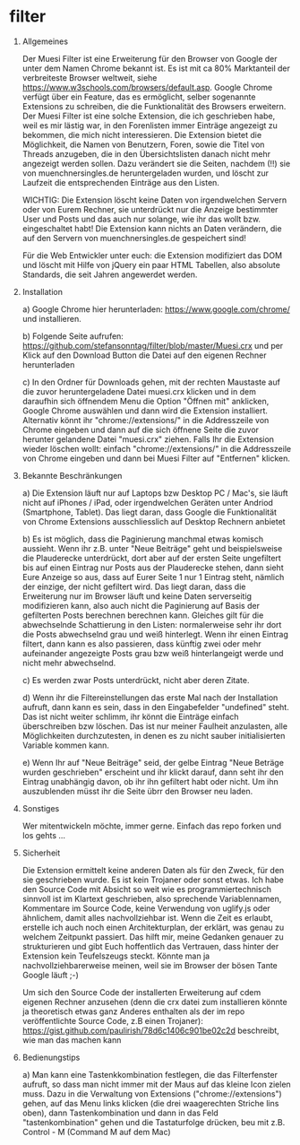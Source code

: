 # filter
1.	Allgemeines

	Der Muesi Filter ist eine Erweiterung für den Browser von Google der unter dem Namen Chrome bekannt ist. Es ist mit ca 80% Marktanteil der verbreiteste Browser weltweit, siehe https://www.w3schools.com/browsers/default.asp. Google Chrome verfügt über ein Feature, das es ermöglicht, selber sogenannte Extensions zu schreiben, die die Funktionalität des Browsers erweitern. Der Muesi Filter ist eine solche Extension, die ich geschrieben habe, weil es mir lästig war, in den Forenlisten immer Einträge angezeigt zu bekommen, die mich nicht interessieren. Die Extension bietet die Möglichkeit, die Namen von Benutzern, Foren, sowie die Titel von Threads anzugeben, die in den Übersichtslisten danach nicht mehr angezeigt werden sollen. Dazu verändert sie die Seiten, nachdem (!!) sie von muenchnersingles.de heruntergeladen wurden, und löscht zur Laufzeit die entsprechenden Einträge aus den Listen. 
	
	WICHTIG: Die Extension löscht keine Daten von irgendwelchen Servern oder von Eurem Rechner, sie unterdrückt nur die Anzeige bestimmter User und Posts und das auch nur solange, wie ihr das wollt bzw. eingeschaltet habt! Die Extension kann nichts an Daten verändern, die auf den Servern von muenchnersingles.de gespeichert sind! 
	
	Für die Web Entwickler unter euch: die Extension modifiziert das DOM und löscht mit Hilfe von jQuery ein paar HTML Tabellen, also absolute Standards, die seit Jahren angewerdet werden. 

2. 	Installation

	a) Google Chrome hier herunterladen: https://www.google.com/chrome/ und installieren.

	b) Folgende Seite aufrufen: https://github.com/stefansonntag/filter/blob/master/Muesi.crx und per Klick auf den Download Button die Datei auf den eigenen Rechner herunterladen

	c) In den Ordner für Downloads gehen, mit der rechten Maustaste auf die zuvor heruntergeladene Datei muesi.crx klicken und in dem daraufhin sich öffnendem Menu die Option "Öffnen mit" anklicken, Google Chrome auswählen und dann wird die Extension installiert. Alternativ könnt ihr "chrome://extensions/" in die Addresszeile von Chrome eingeben und dann auf die sich öffnene Seite die zuvor herunter gelandene Datei "muesi.crx" ziehen. Falls Ihr die Extension wieder löschen wollt: einfach "chrome://extensions/" in die Addresszeile von Chrome eingeben und dann bei Muesi Filter auf "Entfernen" klicken. 

3. 	Bekannte Beschränkungen

	a) Die Extension läuft nur auf Laptops bzw Desktop PC / Mac's, sie läuft nicht auf iPhones / iPad, oder irgendwelchen Geräten unter Andriod (Smartphone, Tablet). Das liegt daran, dass Google die Funktionalität von Chrome Extensions ausschliesslich auf Desktop Rechnern anbietet

	b) Es ist möglich, dass die Paginierung manchmal etwas komisch aussieht. Wenn ihr z.B. unter "Neue Beiträge" geht und beispielsweise die Plauderecke unterdrückt, dort aber auf der ersten Seite ungefiltert bis auf einen Eintrag nur Posts aus der Plauderecke stehen, dann sieht Eure Anzeige so aus, dass auf Eurer Seite 1 nur 1 Eintrag steht, nämlich der einzige, der nicht gefiltert wird. Das liegt daran, dass die Erweiterung nur im Browser läuft und keine Daten serverseitig modifizieren kann, also auch nicht die Paginierung auf Basis der gefilterten Posts berechnen berechnen kann. Gleiches gilt für die abwechselnde Schattierung in den Listen: normalerweise sehr ihr dort die Posts abwechselnd grau und weiß hinterlegt. Wenn ihr einen Eintrag filtert, dann kann es also passieren, dass künftig zwei oder mehr aufeinander angezeigte Posts grau bzw weiß hinterlangeigt werde und nicht mehr abwechselnd.

	c) Es werden zwar Posts unterdrückt, nicht aber deren Zitate.  

	d) Wenn ihr die Filtereinstellungen das erste Mal nach der Installation aufruft, dann kann es sein, dass in den Eingabefelder "undefined" steht. Das ist nicht weiter schlimm, ihr könnt die Einträge einfach überschreiben bzw löschen. Das ist nur meiner Faulheit anzulasten, alle Möglichkeiten durchzutesten, in denen es zu nicht sauber initialisierten Variable kommen kann.

	e) Wenn Ihr auf "Neue Beiträge" seid, der gelbe Eintrag "Neue Beträge wurden geschrieben" erscheint und ihr klickt darauf, dann seht ihr den Eintrag unabhängig davon, ob ihr ihn gefiltert habt oder nicht. Um ihn auszublenden müsst ihr die Seite übrr den Browser neu laden. 

4. 	Sonstiges

	Wer mitentwickeln möchte, immer gerne. Einfach das repo forken und los gehts ...

5. Sicherheit

	Die Extension ermittelt keine anderen Daten als für den Zweck, für den sie geschrieben wurde. Es ist kein Trojaner oder sonst etwas. Ich habe den Source Code mit Absicht so weit wie es programmiertechnisch sinnvoll ist im Klartext geschrieben, also sprechende Variablennamen, Kommentare im Source Code, keine Verwendung von uglify.js oder ähnlichem, damit alles nachvollziehbar ist. Wenn die Zeit es erlaubt, erstelle ich auch noch einen Architekturplan, der erklärt, was genau zu welchem Zeitpunkt passiert. Das hilft mir, meine Gedanken genauer zu strukturieren und gibt Euch hoffentlich das Vertrauen, dass hinter der Extension kein Teufelszeugs steckt. Könnte man ja nachvollziehbarerweise meinen, weil sie im Browser der bösen Tante Google läuft ;-)

	Um sich den Source Code der installerten Erweiterung auf cdem eigenen Rechner anzusehen (denn die crx datei zum installieren könnte ja theoretisch etwas ganz Anderes enthalten als der im repo veröffentlichte Source Code, z.B einen Trojaner): https://gist.github.com/paulirish/78d6c1406c901be02c2d beschreibt, wie man das machen kann

6. Bedienungstips

	a) Man kann eine Tastenkkombination festlegen, die das Filterfenster aufruft, so dass man nicht immer mit der Maus auf das kleine Icon zielen muss. Dazu in die Verwaltung von Extensions ("chrome://extensions") gehen, auf das Menu links klicken (die drei waagerechten Striche lins oben), dann Tastenkombination und dann in das Feld "tastenkombination" gehen und die Tastaturfolge drücken, beu mit z.B. Control - M (Command M auf dem Mac) 

	
